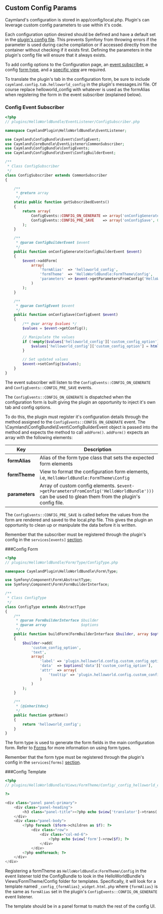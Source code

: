 ## Custom Config Params

Caymland's configuration is stored in app/config/local.php. Plugin's can leverage custom config parameters to use within it's code.

Each configuration option desired should be defined and have a default set in the [plugin's config file](#parameters). This prevents Symfony from throwing errors if the parameter is used during cache compilation or if accessed directly from the container without checking if it exists first. Defining the parameters in the plugin's config file will ensure that it always exists.

To add config options to the Configuration page, an [event subscriber](#subscribers), a config [form type](#forms), and a [specific view](#views) are required.

<aside class="notice">
To translate the plugin's tab in the configuration form, be sure to include <code>caymland.config.tab.helloworld_config</code> in the plugin's messages.ini file. Of course replace helloworld_config with whatever is used as the formAlias when registering the form in the event subscriber (explained below).
</aside>

### Config Event Subscriber
```php
<?php
// plugins/HelloWorldBundle/EventListener/ConfigSubscriber.php

namespace CaymlandPlugin\HelloWorldBundle\EventListener;

use Caymland\ConfigBundle\Event\ConfigEvent;
use Caymland\CoreBundle\EventListener\CommonSubscriber;
use Caymland\ConfigBundle\ConfigEvents;
use Caymland\ConfigBundle\Event\ConfigBuilderEvent;

/**
 * Class ConfigSubscriber
 */
class ConfigSubscriber extends CommonSubscriber
{

    /**
     * @return array
     */
    static public function getSubscribedEvents()
    {
        return array(
            ConfigEvents::CONFIG_ON_GENERATE => array('onConfigGenerate', 0),
            ConfigEvents::CONFIG_PRE_SAVE    => array('onConfigSave', 0)
        );
    }

    /**
     * @param ConfigBuilderEvent $event
     */
    public function onConfigGenerate(ConfigBuilderEvent $event)
    {
        $event->addForm(
            array(
                'formAlias'  => 'helloworld_config',
                'formTheme'  => 'HelloWorldBundle:FormTheme\Config',
                'parameters' => $event->getParametersFromConfig('HelloWorldBundle')
            )
        );
    }

    /**
     * @param ConfigEvent $event
     */
    public function onConfigSave(ConfigEvent $event)
    {
        /** @var array $values */
        $values = $event->getConfig();

        // Manipulate the values
        if (!empty($values['helloworld_config']['custom_config_option'])) {
            $values['helloworld_config']['custom_config_option'] = htmlspecialchars($values['helloworld_config']['custom_config_option']);
        }

        // Set updated values 
        $event->setConfig($values);
    }
}
```

The event subscriber will listen to the `ConfigEvents::CONFIG_ON_GENERATE` and `ConfigEvents::CONFIG_PRE_SAVE` events.  

The `ConfigEvents::CONFIG_ON_GENERATE` is dispatched when the configuration form is built giving the plugin an opportunity to inject it's own tab and config options.

To do this, the plugin must register it's configuration details through the method assigned to the `ConfigEvents::CONFIG_ON_GENERATE` event. The \Caymland\ConfigBundle\Event\ConfigBuilderEvent object is passed into the method and expects the method to call `addForm()`. `addForm()` expects an array with the following elements:
 
Key|Description
---|-----------
**formAlias**|Alias of the form type class that sets the expected form elements
**formTheme**|View to format the configuration form elements, i.e, `HelloWorldBundle:FormTheme\Config`
**parameters**|Array of custom config elements. `$event->getParametersFromConfig('HelloWorldBundle')))` can be used to glean them from the plugin's config file.

The `ConfigEvents::CONFIG_PRE_SAVE` is called before the values from the form are rendered and saved to the local.php file. This gives the plugin an opportunity to clean up or manipulate the data before it is written.

Remember that the subscriber must be registered through the plugin's config in the `services[events]` [section](#services).

###Config Form

```php
<?php
// plugins/HelloWorldBundle/Form/Type/ConfigType.php

namespace CaymlandPlugin\HelloWorldBundle\Form\Type;

use Symfony\Component\Form\AbstractType;
use Symfony\Component\Form\FormBuilderInterface;

/**
 * Class ConfigType
 */
class ConfigType extends AbstractType
{
    /**
     * @param FormBuilderInterface $builder
     * @param array                $options
     */
    public function buildForm(FormBuilderInterface $builder, array $options)
    {
        $builder->add(
            'custom_config_option',
            'text',
            array(
                'label' => 'plugin.helloworld.config.custom_config_option',
                'data'  => $options['data']['custom_config_option'],
                'attr'  => array(
                    'tooltip' => 'plugin.helloworld.config.custom_config_option_tooltip'
                )
            )
        );
    }

    /**
     * {@inheritdoc}
     */
    public function getName()
    {
        return 'helloworld_config';
    }
}
```

The form type is used to generate the form fields in the main configuration form. Refer to [Forms](#forms) for more information on using form types.

Remember that the form type must be registered through the plugin's config in the `services[forms]` [section](#services).

###Config Template

```php
<?php
// plugins/HelloWorldBundle/Views/FormTheme/Config/_config_helloworld_config_widget.html.php

?>

<div class="panel panel-primary">
    <div class="panel-heading">
        <h3 class="panel-title"><?php echo $view['translator']->trans('caymland.config.tab.helloworld_config'); ?></h3>
    </div>
    <div class="panel-body">
        <?php foreach ($form->children as $f): ?>
            <div class="row">
                <div class="col-md-6">
                    <?php echo $view['form']->row($f); ?>
                </div>
            </div>
        <?php endforeach; ?>
    </div>
</div>
```

Registering a formTheme as `HelloWorldBundle:FormTheme\Config` in the event listener told the ConfigBundle to look in the HelloWorldBundle's Views/FormTheme/Config folder for templates. Specifically, it will look for a template named `_config_{formAlias}_widget.html.php` where `{formAlias}` is the same as `formAlias` set in the plugin's `ConfigEvents::CONFIG_ON_GENERATE` event listener.

The template should be in a panel format to match the rest of the config UI.
